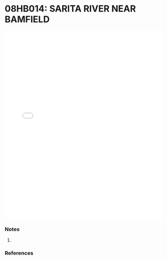 # 08HB014: SARITA RIVER NEAR BAMFIELD

<iframe src="/distribution_estimation/_static/stations/08HB014_fdc.html" width="100%" height="600" frameborder="0"></iframe>

### Notes
1. 

### References

